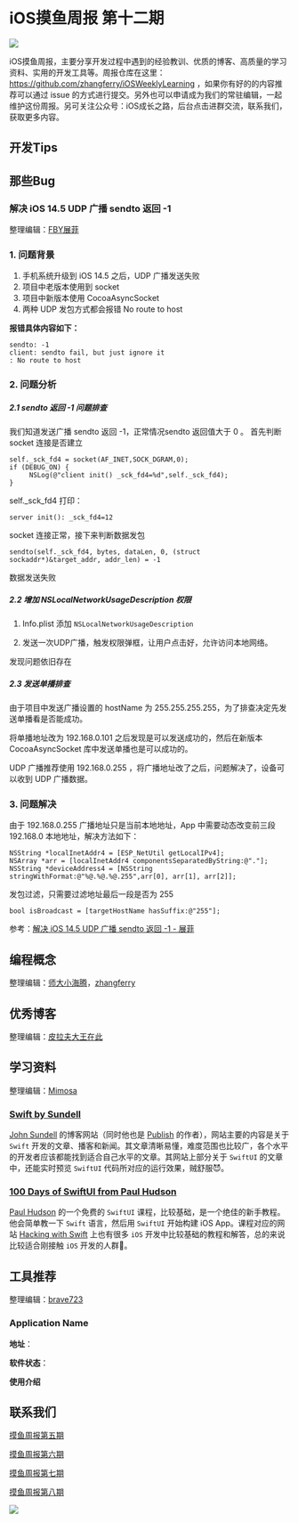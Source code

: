 # iOS摸鱼周报 第十二期

![](https://gitee.com/zhangferry/Images/raw/master/gitee/iOS摸鱼周报模板.png)

iOS摸鱼周报，主要分享开发过程中遇到的经验教训、优质的博客、高质量的学习资料、实用的开发工具等。周报仓库在这里：https://github.com/zhangferry/iOSWeeklyLearning ，如果你有好的的内容推荐可以通过 issue 的方式进行提交。另外也可以申请成为我们的常驻编辑，一起维护这份周报。另可关注公众号：iOS成长之路，后台点击进群交流，联系我们，获取更多内容。

## 开发Tips




## 那些Bug

### 解决 iOS 14.5 UDP 广播 sendto 返回 -1

整理编辑：[FBY展菲](https://juejin.cn/user/3192637497025335/posts)

### 1. 问题背景

1. 手机系统升级到 iOS 14.5 之后，UDP 广播发送失败
2. 项目中老版本使用到 socket 
3. 项目中新版本使用 CocoaAsyncSocket
4. 两种 UDP 发包方式都会报错 No route to host

**报错具体内容如下：**

```
sendto: -1
client: sendto fail, but just ignore it
: No route to host
```

### 2. 问题分析

##### 2.1  sendto 返回 -1 问题排查

我们知道发送广播 sendto 返回 -1，正常情况sendto 返回值大于 0 。
首先判断 socket 连接是否建立

```
self._sck_fd4 = socket(AF_INET,SOCK_DGRAM,0);
if (DEBUG_ON) {
     NSLog(@"client init() _sck_fd4=%d",self._sck_fd4);
}
```
self._sck_fd4 打印：

```
server init(): _sck_fd4=12
```

socket 连接正常，接下来判断数据发包

```
sendto(self._sck_fd4, bytes, dataLen, 0, (struct sockaddr*)&target_addr, addr_len) = -1
```

数据发送失败

##### 2.2  增加 NSLocalNetworkUsageDescription 权限

1. Info.plist 添加 `NSLocalNetworkUsageDescription`

2. 发送一次UDP广播，触发权限弹框，让用户点击好，允许访问本地网络。

发现问题依旧存在

##### 2.3 发送单播排查

由于项目中发送广播设置的 hostName 为 255.255.255.255，为了排查决定先发送单播看是否能成功。

将单播地址改为 192.168.0.101 之后发现是可以发送成功的，然后在新版本 CocoaAsyncSocket 库中发送单播也是可以成功的。

UDP 广播推荐使用 192.168.0.255 ，将广播地址改了之后，问题解决了，设备可以收到 UDP 广播数据。

### 3. 问题解决

由于 192.168.0.255 广播地址只是当前本地地址，App 中需要动态改变前三段 192.168.0 本地地址，解决方法如下：

```
NSString *localInetAddr4 = [ESP_NetUtil getLocalIPv4];
NSArray *arr = [localInetAddr4 componentsSeparatedByString:@"."];
NSString *deviceAddress4 = [NSString stringWithFormat:@"%@.%@.%@.255",arr[0], arr[1], arr[2]];
```

发包过滤，只需要过滤地址最后一段是否为 255

```
bool isBroadcast = [targetHostName hasSuffix:@"255"];
```


参考：[解决 iOS 14.5 UDP 广播 sendto 返回 -1 - 展菲](https://mp.weixin.qq.com/s/2SmIYq6qCTFXHDL3j6LoeA "解决 iOS 14.5 UDP 广播 sendto 返回 -1")

## 编程概念

整理编辑：[师大小海腾](https://juejin.cn/user/782508012091645)，[zhangferry](https://zhangferry.com)




## 优秀博客

整理编辑：[皮拉夫大王在此](https://www.jianshu.com/u/739b677928f7)



## 学习资料

整理编辑：[Mimosa](https://juejin.cn/user/1433418892590136)

### [Swift by Sundell](https://www.swiftbysundell.com/)

[John Sundell](https://twitter.com/johnsundell) 的博客网站（同时他也是 [Publish](https://github.com/JohnSundell/Publish) 的作者），网站主要的内容是关于 `Swift` 开发的文章、播客和新闻。其文章清晰易懂，难度范围也比较广，各个水平的开发者应该都能找到适合自己水平的文章。其网站上部分关于 `SwiftUI` 的文章中，还能实时预览 `SwiftUI` 代码所对应的运行效果，贼舒服😈。

### [100 Days of SwiftUI from Paul Hudson](https://www.hackingwithswift.com/100/swiftui)

[Paul Hudson](https://twitter.com/twostraws) 的一个免费的 `SwiftUI` 课程，比较基础，是一个绝佳的新手教程。他会简单教一下 `Swift` 语言，然后用 `SwiftUI` 开始构建 iOS App。课程对应的网站 [Hacking with Swift](https://www.hackingwithswift.com/) 上也有很多 `iOS` 开发中比较基础的教程和解答，总的来说比较适合刚接触 `iOS` 开发的人群🤠。



## 工具推荐

整理编辑：[brave723](https://juejin.cn/user/307518984425981/posts)

### Application Name

**地址**：

**软件状态**：

**使用介绍**



## 联系我们

[摸鱼周报第五期](https://zhangferry.com/2021/02/28/iOSWeeklyLearning_5/)

[摸鱼周报第六期](https://zhangferry.com/2021/03/14/iOSWeeklyLearning_6/)

[摸鱼周报第七期](https://zhangferry.com/2021/03/28/iOSWeeklyLearning_7/)

[摸鱼周报第八期](https://zhangferry.com/2021/04/11/iOSWeeklyLearning_8/)

![](https://gitee.com/zhangferry/Images/raw/master/gitee/wechat_official.png)